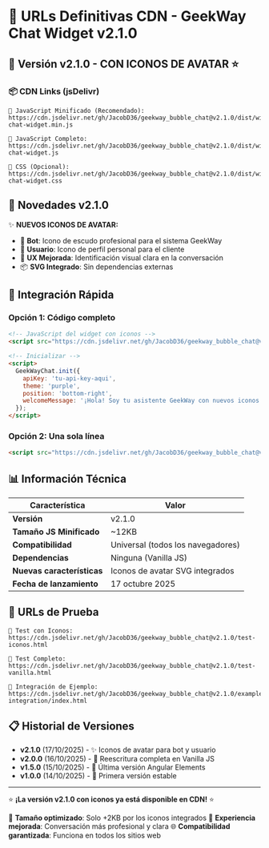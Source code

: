 # 🎯 URLs Definitivas CDN - GeekWay Chat Widget v2.1.0

## 🚀 **Versión v2.1.0 - CON ICONOS DE AVATAR** ⭐

### 📦 **CDN Links (jsDelivr)**

```
🔗 JavaScript Minificado (Recomendado):
https://cdn.jsdelivr.net/gh/JacobD36/geekway_bubble_chat@v2.1.0/dist/widget/geekway-chat-widget.min.js

🔗 JavaScript Completo:
https://cdn.jsdelivr.net/gh/JacobD36/geekway_bubble_chat@v2.1.0/dist/widget/geekway-chat-widget.js

🔗 CSS (Opcional):
https://cdn.jsdelivr.net/gh/JacobD36/geekway_bubble_chat@v2.1.0/dist/widget/geekway-chat-widget.css
```

## 🎨 **Novedades v2.1.0**

✨ **NUEVOS ICONOS DE AVATAR:**
- 🤖 **Bot**: Icono de escudo profesional para el sistema GeekWay
- 👤 **Usuario**: Icono de perfil personal para el cliente
- 💬 **UX Mejorada**: Identificación visual clara en la conversación
- 📦 **SVG Integrado**: Sin dependencias externas

## 🔧 **Integración Rápida**

### **Opción 1: Código completo**
```html
<!-- JavaScript del widget con iconos -->
<script src="https://cdn.jsdelivr.net/gh/JacobD36/geekway_bubble_chat@v2.1.0/dist/widget/geekway-chat-widget.min.js"></script>

<!-- Inicializar -->
<script>
  GeekWayChat.init({
    apiKey: 'tu-api-key-aqui',
    theme: 'purple',
    position: 'bottom-right',
    welcomeMessage: '¡Hola! Soy tu asistente GeekWay con nuevos iconos. ¿En qué puedo ayudarte?'
  });
</script>
```

### **Opción 2: Una sola línea**
```html
<script src="https://cdn.jsdelivr.net/gh/JacobD36/geekway_bubble_chat@v2.1.0/dist/widget/geekway-chat-widget.min.js" onload="GeekWayChat.init({apiKey: 'demo-v2.1.0', welcomeMessage: '¡Hola! Tengo nuevos iconos 🤖👤'})"></script>
```

## 📊 **Información Técnica**

| Característica | Valor |
|---------------|--------|
| **Versión** | v2.1.0 |
| **Tamaño JS Minificado** | ~12KB |
| **Compatibilidad** | Universal (todos los navegadores) |
| **Dependencias** | Ninguna (Vanilla JS) |
| **Nuevas características** | Iconos de avatar SVG integrados |
| **Fecha de lanzamiento** | 17 octubre 2025 |

## 🧪 **URLs de Prueba**

```
🔗 Test con Iconos:
https://cdn.jsdelivr.net/gh/JacobD36/geekway_bubble_chat@v2.1.0/test-iconos.html

🔗 Test Completo:
https://cdn.jsdelivr.net/gh/JacobD36/geekway_bubble_chat@v2.1.0/test-vanilla.html

🔗 Integración de Ejemplo:
https://cdn.jsdelivr.net/gh/JacobD36/geekway_bubble_chat@v2.1.0/example-integration/index.html
```

## 📋 **Historial de Versiones**

- **v2.1.0** (17/10/2025) - ✨ Iconos de avatar para bot y usuario
- **v2.0.0** (16/10/2025) - 🚀 Reescritura completa en Vanilla JS
- **v1.5.0** (15/10/2025) - 🔧 Última versión Angular Elements
- **v1.0.0** (14/10/2025) - 🎉 Primera versión estable

---

⭐ **¡La versión v2.1.0 con iconos ya está disponible en CDN!** ⭐

🚀 **Tamaño optimizado**: Solo +2KB por los iconos integrados
🎨 **Experiencia mejorada**: Conversación más profesional y clara
🌐 **Compatibilidad garantizada**: Funciona en todos los sitios web